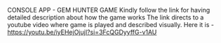 CONSOLE APP - GEM HUNTER GAME
Kindly follow the link for having detailed description about how the game works
The link directs to a youtube video where game is played and described visually. Here it is - https://youtu.be/iyEHejOjujI?si=3FcQGDyyffG-v1AU

